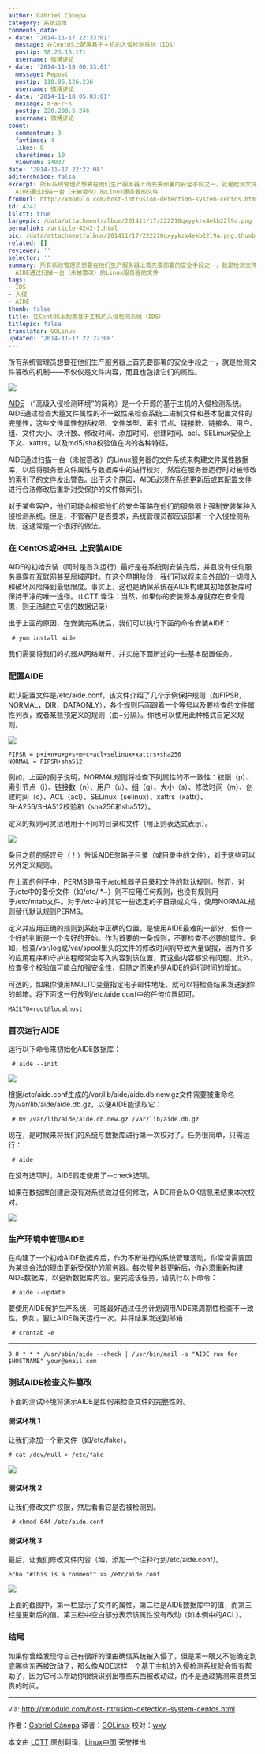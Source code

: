 ```yaml
---
author: Gabriel Cánepa
category: 系统运维
comments_data:
- date: '2014-11-17 22:33:01'
  message: 在CentOS上配置基于主机的入侵检测系统（IDS）
  postip: 58.23.15.171
  username: 微博评论
- date: '2014-11-18 00:33:01'
  message: Repost
  postip: 110.85.126.236
  username: 微博评论
- date: '2014-11-18 05:03:01'
  message: m-a-r-k
  postip: 220.200.5.246
  username: 微博评论
count:
  commentnum: 3
  favtimes: 4
  likes: 0
  sharetimes: 10
  viewnum: 14037
date: '2014-11-17 22:22:08'
editorchoice: false
excerpt: 所有系统管理员想要在他们生产服务器上首先要部署的安全手段之一，就是检测文件篡改的机制不仅仅是文件内容，而且也包括它们的属性。  AIDE （高级入侵检测环境的简称）是一个开源的基于主机的入侵检测系统。AIDE通过检查大量文件属性的不一致性来检查系统二进制文件和基本配置文件的完整性，这些文件属性包括权限、文件类型、索引节点、链接数、链接名、用户、组、文件大小、块计数、修改时间、添加时间、创建时间、acl、SELinux安全上下文、xattrs，以及md5/sha校验值在内的各种特征。
  AIDE通过扫描一台（未被篡改）的Linux服务器的文件
fromurl: http://xmodulo.com/host-intrusion-detection-system-centos.html
id: 4242
islctt: true
largepic: /data/attachment/album/201411/17/222210qxyykzx4ekb22l9a.png
permalink: /article-4242-1.html
pic: /data/attachment/album/201411/17/222210qxyykzx4ekb22l9a.png.thumb.jpg
related: []
reviewer: ''
selector: ''
summary: 所有系统管理员想要在他们生产服务器上首先要部署的安全手段之一，就是检测文件篡改的机制不仅仅是文件内容，而且也包括它们的属性。  AIDE （高级入侵检测环境的简称）是一个开源的基于主机的入侵检测系统。AIDE通过检查大量文件属性的不一致性来检查系统二进制文件和基本配置文件的完整性，这些文件属性包括权限、文件类型、索引节点、链接数、链接名、用户、组、文件大小、块计数、修改时间、添加时间、创建时间、acl、SELinux安全上下文、xattrs，以及md5/sha校验值在内的各种特征。
  AIDE通过扫描一台（未被篡改）的Linux服务器的文件
tags:
- IDS
- 入侵
- AIDE
thumb: false
title: 在CentOS上配置基于主机的入侵检测系统（IDS）
titlepic: false
translator: GOLinux
updated: '2014-11-17 22:22:08'
---
```


所有系统管理员想要在他们生产服务器上首先要部署的安全手段之一，就是检测文件篡改的机制——不仅仅是文件内容，而且也包括它们的属性。


![](/data/attachment/album/201411/17/222210qxyykzx4ekb22l9a.png)


[AIDE](http://aide.sourceforge.net/) （“高级入侵检测环境”的简称）是一个开源的基于主机的入侵检测系统。AIDE通过检查大量文件属性的不一致性来检查系统二进制文件和基本配置文件的完整性，这些文件属性包括权限、文件类型、索引节点、链接数、链接名、用户、组、文件大小、块计数、修改时间、添加时间、创建时间、acl、SELinux安全上下文、xattrs，以及md5/sha校验值在内的各种特征。


AIDE通过扫描一台（未被篡改）的Linux服务器的文件系统来构建文件属性数据库，以后将服务器文件属性与数据库中的进行校对，然后在服务器运行时对被修改的索引了的文件发出警告。出于这个原因，AIDE必须在系统更新后或其配置文件进行合法修改后重新对受保护的文件做索引。


对于某些客户，他们可能会根据他们的安全策略在他们的服务器上强制安装某种入侵检测系统。但是，不管客户是否要求，系统管理员都应该部署一个入侵检测系统，这通常是一个很好的做法。


### 在 CentOS或RHEL 上安装AIDE


AIDE的初始安装（同时是首次运行）最好是在系统刚安装完后，并且没有任何服务暴露在互联网甚至局域网时。在这个早期阶段，我们可以将来自外部的一切闯入和破坏风险降到最低限度。事实上，这也是确保系统在AIDE构建其初始数据库时保持干净的唯一途径。（LCTT 译注：当然，如果你的安装源本身就存在安全隐患，则无法建立可信的数据记录）


出于上面的原因，在安装完系统后，我们可以执行下面的命令安装AIDE：



```
 # yum install aide 

```

我们需要将我们的机器从网络断开，并实施下面所述的一些基本配置任务。


### 配置AIDE


默认配置文件是/etc/aide.conf，该文件介绍了几个示例保护规则（如FIPSR，NORMAL，DIR，DATAONLY），各个规则后面跟着一个等号以及要检查的文件属性列表，或者某些预定义的规则（由+分隔）。你也可以使用此种格式自定义规则。


![](/data/attachment/album/201411/17/222213k5iowtgbs552gz25.png)



```
FIPSR = p+i+n+u+g+s+m+c+acl+selinux+xattrs+sha256
NORMAL = FIPSR+sha512

```

例如，上面的例子说明，NORMAL规则将检查下列属性的不一致性：权限（p）、索引节点（i）、链接数（n）、用户（u）、组（g）、大小（s）、修改时间（m）、创建时间（c）、ACL（acl）、SELinux（selinux）、xattrs（xattr）、SHA256/SHA512校验和（sha256和sha512）。


定义的规则可灵活地用于不同的目录和文件（用正则表达式表示）。


![](/data/attachment/album/201411/17/222216d5i8llo08g5wcrzs.png)


条目之前的感叹号（！）告诉AIDE忽略子目录（或目录中的文件），对于这些可以另外定义规则。


在上面的例子中，PERMS是用于/etc机器子目录和文件的默认规则。然而，对于/etc中的备份文件（如/etc/.\*~）则不应用任何规则，也没有规则用于/etc/mtab文件。对于/etc中的其它一些选定的子目录或文件，使用NORMAL规则替代默认规则PERMS。


定义并应用正确的规则到系统中正确的位置，是使用AIDE最难的一部分，但作一个好的判断是一个良好的开始。作为首要的一条规则，不要检查不必要的属性。例如，检查/var/log或/var/spool里头的文件的修改时间将导致大量误报，因为许多的应用程序和守护进程经常会写入内容到该位置，而这些内容都没有问题。此外，检查多个校验值可能会加强安全性，但随之而来的是AIDE的运行时间的增加。


可选的，如果你使用MAILTO变量指定电子邮件地址，就可以将检查结果发送到你的邮箱。将下面这一行放到/etc/aide.conf中的任何位置即可。



```
MAILTO=root@localhost

```

### 首次运行AIDE


运行以下命令来初始化AIDE数据库：



```
 # aide --init 

```

![](/data/attachment/album/201411/17/222218vntnt5wytwg1tnji.png)


根据/etc/aide.conf生成的/var/lib/aide/aide.db.new.gz文件需要被重命名为/var/lib/aide/aide.db.gz，以便AIDE能读取它：



```
 # mv /var/lib/aide/aide.db.new.gz /var/lib/aide.db.gz 

```

现在，是时候来将我们的系统与数据库进行第一次校对了。任务很简单，只需运行：



```
 # aide 

```

在没有选项时，AIDE假定使用了--check选项。


如果在数据库创建后没有对系统做过任何修改，AIDE将会以OK信息来结束本次校对。


![](/data/attachment/album/201411/17/222220n22jc9le66cv58j0.png)


### 生产环境中管理AIDE


在构建了一个初始AIDE数据库后，作为不断进行的系统管理活动，你常常需要因为某些合法的理由更新受保护的服务器。每次服务器更新后，你必须重新构建AIDE数据库，以更新数据库内容。要完成该任务，请执行以下命令：



```
 # aide --update 

```

要使用AIDE保护生产系统，可能最好通过任务计划调用AIDE来周期性检查不一致性。例如，要让AIDE每天运行一次，并将结果发送到邮箱：



```
 # crontab -e 

```



---



```
0 0 * * * /usr/sbin/aide --check | /usr/bin/mail -s "AIDE run for $HOSTNAME" your@email.com

```

### 测试AIDE检查文件篡改


下面的测试环境将演示AIDE是如何来检查文件的完整性的。


#### 测试环境 1


让我们添加一个新文件（如/etc/fake）。



```
# cat /dev/null > /etc/fake 

```

![](/data/attachment/album/201411/17/222222cdx7oqxibbxsqsxi.png)


#### 测试环境 2


让我们修改文件权限，然后看看它是否被检测到。



```
 # chmod 644 /etc/aide.conf 

```

#### 测试环境 3


最后，让我们修改文件内容（如，添加一个注释行到/etc/aide.conf）。



```
echo "#This is a comment" >> /etc/aide.conf 

```

![](/data/attachment/album/201411/17/222232qiuhnksizlnh32xk.jpg)


上面的截图中，第一栏显示了文件的属性，第二栏是AIDE数据库中的值，而第三栏是更新后的值。第三栏中空白部分表示该属性没有改动（如本例中的ACL）。


### 结尾


如果你曾经发现你自己有很好的理由确信系统被入侵了，但是第一眼又不能确定到底哪些东西被改动了，那么像AIDE这样一个基于主机的入侵检测系统就会很有帮助了，因为它可以帮助你很快识别出哪些东西被改动过，而不是通过猜测来浪费宝贵的时间。




---


via: <http://xmodulo.com/host-intrusion-detection-system-centos.html>


作者：[Gabriel Cánepa](http://xmodulo.com/author/gabriel) 译者：[GOLinux](https://github.com/GOLinux) 校对：[wxy](https://github.com/wxy)


本文由 [LCTT](https://github.com/LCTT/TranslateProject) 原创翻译，[Linux中国](http://linux.cn/) 荣誉推出